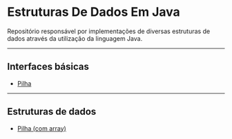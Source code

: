 # Estruturas De Dados Em Java
Repositório responsável por implementações de diversas estruturas de dados através da utilização da linguagem Java.
***
## Interfaces básicas
- [Pilha](src/interfaces/Pilha.java)
***
## Estruturas de dados
- [Pilha (com array)](src/estruturas/PilhaComArray.java)
